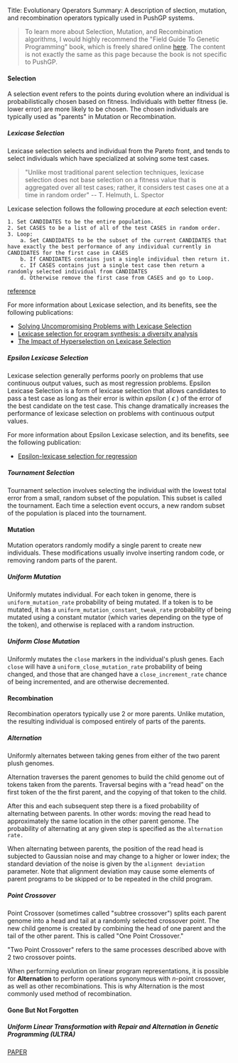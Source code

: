 Title: Evolutionary Operators
Summary: A description of slection, mutation, and recombination operators typically used in PushGP systems.



>To learn more about Selection, Mutation, and Recombination algorithms, I would highly recommend the "Field Guide To Genetic Programming" book, which is freely shared online [here](http://dces.essex.ac.uk/staff/rpoli/gp-field-guide/A_Field_Guide_to_Genetic_Programming.pdf). The content is not exactly the same as this page because the book is not specific to PushGP.

<a name="selection"></a> 
#### Selection

A selection event refers to the points during evolution where an individual is probabilistically chosen based on fitness. Individuals with better fitness (ie. lower error) are more likely to be chosen. The chosen individuals are typically used as "parents" in Mutation or Recombination.

##### Lexicase Selection

Lexicase selection selects and individual from the Pareto front, and tends to select individuals which have specialized at solving some test cases.

>"Unlike most traditional parent selection techniques, lexicase selection does not base selection on a fitness value that is aggregated over all test cases; rather, it considers test cases one at a time in random order" 
>-- T. Helmuth, L. Spector

Lexicase selection follows the following procedure at *each* selection event:

```
1. Set CANDIDATES to be the entire population.
2. Set CASES to be a list of all of the test CASES in random order.
3. Loop:
    a. Set CANDIDATES to be the subset of the current CANDIDATES that have exactly the best performance of any individual currently in CANDIDATES for the first case in CASES
    b. If CANDIDATES contains just a single individual then return it.
    c. If CASES contains just a single test case then return a randomly selected individual from CANDIDATES
    d. Otherwise remove the first case from CASES and go to Loop.
```
[reference](http://faculty.hampshire.edu/lspector/pubs/lexicase-IEEE-TEC.pdf)

For more information about Lexicase selection, and its benefits, see the following publications:

- [Solving Uncompromising Problems with Lexicase Selection](http://faculty.hampshire.edu/lspector/pubs/lexicase-IEEE-TEC.pdf)
- [Lexicase selection for program synthesis: a diversity analysis](http://cs.wlu.edu/~helmuth/Pubs/2015-GPTP-lexicase-diversity-analysis.pdf)
- [The Impact of Hyperselection on Lexicase Selection](http://cs.wlu.edu/~helmuth/Pubs/2016-GECCO-hyperselection.pdf)


##### Epsilon Lexicase Selection

Lexicase selection generally performs poorly on problems that use continuous output values, such as most regression problems. Epsilon Lexicase Selection is a form of lexicase selection that allows candidates to pass a test case as long as their error is within *epsilon* ( $\epsilon$ ) of the error of the best candidate on the test case. This change dramatically increases the performance of lexicase selection on problems with continuous output values.

For more information about Epsilon Lexicase selection, and its benefits, see the following publication:

- [Epsilon-lexicase selection for regression](http://www.williamlacava.com/pubs/GECCO_lex_reg_preprint.pdf)

##### Tournament Selection

Tournament selection involves selecting the individual with the lowest total error from a small, random subset of the population. This subset is called the tournament. Each time a selection event occurs, a new random subset of the population is placed into the tournament.

<a name="mutation"></a> 
#### Mutation

Mutation operators randomly modify a single parent to create new individuals. These modifications usually involve inserting random code, or removing random parts of the parent. 

##### Uniform Mutation

Uniformly mutates individual. For each token in genome, there is `uniform_mutation_rate` probability of being mutated. If a token is to be mutated, it has a `uniform_mutation_constant_tweak_rate` probability of being mutated using a constant mutator (which varies depending on the type of the token), and otherwise is replaced with a random instruction.

##### Uniform Close Mutation

Uniformly mutates the `close` markers in the individual's plush genes. Each `close` will have a `uniform_close_mutation_rate` probability of being changed, and those that are changed have a `close_increment_rate` chance of being incremented, and are otherwise decremented.

<a name="recombination"></a> 
#### Recombination

Recombination operators typically use 2 or more parents. Unlike mutation, the resulting individual is composed entirely of parts of the parents.

##### Alternation

Uniformly alternates between taking genes from either of the two parent plush genomes. 

Alternation traverses the parent genomes to build the child genome out of tokens taken from the parents. Traversal begins with a “read head” on the first token of the the first parent, and the copying of that token to the child. 

After this and each subsequent step there is a fixed probability of alternating between parents. In other words: moving the read head to approximately the same location in the other parent genome. The probability of alternating at any given step is specified as the `alternation rate.`

When alternating between parents, the position of the read head is subjected to Gaussian noise and may change to a higher or lower index; the standard deviation of the noise is given by the `alignment deviation` parameter. Note that alignment deviation may cause some elements of parent programs to be skipped or to be repeated in the child program.

##### Point Crossover

Point Crossover (sometimes called "subtree crossover") splits each parent genome into a head and tail at a randomly selected crossover point. The new child genome is created by combining the head of one parent and the tail of the other parent. This is called "One Point Crossover."

"Two Point Crossover" refers to the same processes described above with 2 two crossover points.

When performing evolution on linear program representations, it is possible for **Alternation** to perform operations synonymous with $n$-point crossover, as well as other recombinations. This is why Alternation is the most commonly used method of recombination.

#### Gone But Not Forgotten

##### Uniform Linear Transformation with Repair and Alternation in Genetic Programming (ULTRA)

[PAPER](http://faculty.hampshire.edu/lspector/pubs/spector-gptp-2013-preprint.pdf)